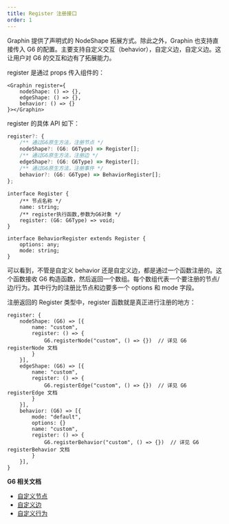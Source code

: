 ```yaml
---
title: Register 注册接口
order: 1
---
```


Graphin 提供了声明式的 NodeShape 拓展方式。除此之外，Graphin 也支持直接传入 G6 的配置。主要支持自定义交互（behavior），自定义边，自定义边。这让用户对 G6 的交互和边有了拓展能力。

register 是通过 props 传入组件的：

```tsx
<Graphin register={
    nodeShape: () => {},
    edgeShape: () => {},
    behavior: () => {}
}></Graphin>
```

register 的具体 API 如下：

```ts
register?: {
    /** 通过G6原生方法，注册节点 */
    nodeShape?: (G6: G6Type) => Register[];
    /** 通过G6原生方法，注册边 */
    edgeShape?: (G6: G6Type) => Register[];
    /** 通过G6原生方法，注册事件 */
    behavior?: (G6: G6Type) => BehaviorRegister[];
};
```

```
interface Register {
    /** 节点名称 */
    name: string;
    /** register执行函数,参数为G6对象 */
    register: (G6: G6Type) => void;
}
```

```
interface BehaviorRegister extends Register {
    options: any;
    mode: string;
}
```

可以看到，不管是自定义 behavior 还是自定义边，都是通过一个函数注册的。这个函数接收 G6 构造函数，然后返回一个数组。每个数组代表一个要注册的节点/边/行为。其中行为的注册比节点和边要多一个 options 和 mode 字段。

注册返回的 Register 类型中，register 函数就是真正进行注册的地方：

```
register: {
    nodeShape: (G6) => [{
        name: "custom",
        register: () => {
            G6.registerNode("custom", () => {})  // 详见 G6 registerNode 文档
        }
    }],
    edgeShape: (G6) => [{
        name: "custom",
        register: () => {
            G6.registerEdge("custom", () => {})  // 详见 G6 registerEdge 文档
        }
    }],
    behavior: (G6) => [{
        mode: "default",
        options: {}
        name: "custom",
        register: () => {
            G6.registerBehavior("custom", () => {})  // 详见 G6 registerBehavior 文档
        }
    }],
}
```


**G6 相关文档**

+ [自定义节点](https://www.yuque.com/antv/g6/self-node)
+ [自定义边](https://www.yuque.com/antv/g6/self-edge)
+ [自定义行为](https://www.yuque.com/antv/g6/self-behavior)


